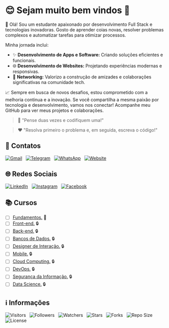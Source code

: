 <!-- Título -->
# &#128522; Sejam muito bem vindos &#128075;

<!-- Descrição -->
&#128075; Olá! Sou um estudante apaixonado por desenvolvimento Full Stack e tecnologias inovadoras. Gosto de aprender coias novas, resolver problemas complexos e automatizar tarefas para otimizar processos.

Minha jornada inclui:

* &#10024; **Desenvolvimento de Apps e Software:** Criando soluções eficientes e funcionais.
* &#127760; **Desenvolvimento de Websites:** Projetando experiências modernas e responsivas.
* &#129309; **Networking:** Valorizo a construção de amizades e colaborações significativas na comunidade tech.

&#128200; Sempre em busca de novos desafios, estou comprometido com a melhoria continua e a inovação. Se você compartilha a mesma paixão por tecnologia e desenvolvimento, vamos nos conectar! Acompanhe meu GitHub para ver meus projetos e colaborações.

<!-- Citações -->
> &#129504; "Pense duas vezes e codifiquem uma!"

> &#10084; "Resolva primeiro o problema e, em seguida, escreva o código!"

<!-- Contatos -->
## &#128241; Contatos

[![Gmail](https://img.shields.io/badge/Gmail-000fff.svg?style=p&logo=Gmail&logoColor=ffffff&labelColor=800080)](mailto:vanderley.1109+github@gmail.com "E-mail")
&nbsp;
[![Telegram](https://img.shields.io/badge/Telegram-000fff.svg?style=p&logo=Telegram&logoColor=ffffff&labelColor=800080)](https://t.me/Devsgeeknerd "Telegram")
&nbsp;
[![WhatsApp](https://img.shields.io/badge/WhatsApp-000fff.svg?style=p&logo=WhatsApp&logoColor=ffffff&labelColor=800080)](https:// "Em breve!")
&nbsp;
[![Website](https://img.shields.io/badge/Website-000fff.svg?style=p&logo=About.me&logoColor=ffffff&labelColor=800080)](https:// "Em breve!")

<!-- Rede Sociais -->
## &#127760; Redes Sociais

[![LinkedIn](https://img.shields.io/badge/LinkedIn-000fff.svg?style=p&logo=LinkedIn&logoColor=ffffff&labelColor=800080)](https://www.linkedin.com/in/devsgeeknerd "LinkedIn ")
&nbsp;
[![Instagram](https://img.shields.io/badge/Instagram-000fff.svg?style=p&logo=Instagram&logoColor=ffffff&labelColor=800080)](https://instagram.com/Devsgeeknerd "Instagram")
&nbsp;
[![Facebook](https://img.shields.io/badge/Facebook-000fff.svg?style=p&logo=Facebook&logoColor=ffffff&labelColor=800080)](https://facebook.com/Devsgeeknerd "Facebook")

<!-- Cursos -->
## &#128218; Cursos

* [ ] [Fundamentos.](https://github.com/Devsgeeknerd/cat-fun) &#128679;
* [ ] [Front-end.](https://github.com/Devsgeeknerd/cat-fro-end) &#128274;
* [ ] [Back-end.](https://github.com/Devsgeeknerd/cat-bac-end) &#128274;
* [ ] [Bancos de Dados.](https://github.com/Devsgeeknerd/cat-ban-dad) &#128274;
* [ ] [Designer de Interação.](https://github.com/cat-des-int) &#128274;
* [ ] [Mobile.](https://github.com/Devsgeeknerd/cat-mob) &#128274;
* [ ] [Cloud Computing.](https://github.com/Devsgeeknerd/cat-clo-com) &#128274;
* [ ] [DevOps.](https://github.com/Devsgeeknerd/cat-dev-ops) &#128274;
* [ ] [Segurança da Informação.](https://github.com/Devsgeeknerd/cat-seg-inf) &#128274;
* [ ] [Data Science.](https://github.com/Devsgeeknerd/cat-dat-sci) &#128274;
<!-- Informações -->
## &#8505; Informações

![Visitors](https://api.visitorbadge.io/api/visitors?path=Devsgeeknerd%2FDevsgeeknerd&label=Visitantes&labelColor=%23700070&labelStyle=none&countColor=%23000fff&style=plastic&color=%23ffffff "Total de Visitantes")
&nbsp;
![Followers](https://img.shields.io/github/followers/Devsgeeknerd?style=p&label=Seguidores&labelColor=800080&color=000fff "Total de Seguidores")
&nbsp;
![Watchers](https://img.shields.io/github/watchers/Devsgeeknerd/Devsgeeknerd?style=p&label=Observadores&labelColor=800080&color=000fff "Total de Observadores")
&nbsp;
![Stars](https://img.shields.io/github/stars/Devsgeeknerd/Devsgeeknerd?style=p&label=Estrelas&labelColor=800080&color=000fff "Total de Estrelas")
&nbsp;
![Forks](https://img.shields.io/github/forks/Devsgeeknerd/Devsgeeknerd?style=p&label=Bifurcações&labelColor=800080&color=000fff "Total de Bifurcações")
&nbsp;
![Repo Size](https://img.shields.io/github/repo-size/Devsgeeknerd/Devsgeeknerd?style=p&label=Tamanho&labelColor=800080&color=000fff "Tamanho do Repositório")
&nbsp;
![License](https://img.shields.io/github/license/Devsgeeknerd/Devsgeeknerd?style=p&label=Licença&labelColor=800080&color=000fff "Licença do Repositório")
